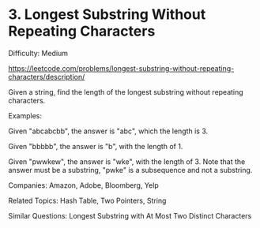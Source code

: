 # 3. Longest Substring Without Repeating Characters

Difficulty: Medium

https://leetcode.com/problems/longest-substring-without-repeating-characters/description/

Given a string, find the length of the longest substring without repeating characters.

Examples:

Given "abcabcbb", the answer is "abc", which the length is 3.

Given "bbbbb", the answer is "b", with the length of 1.

Given "pwwkew", the answer is "wke", with the length of 3. Note that the answer must be a substring, "pwke" is a subsequence and not a substring.

Companies: Amazon, Adobe, Bloomberg, Yelp

Related Topics: Hash Table, Two Pointers, String

Similar Questions: Longest Substring with At Most Two Distinct Characters
